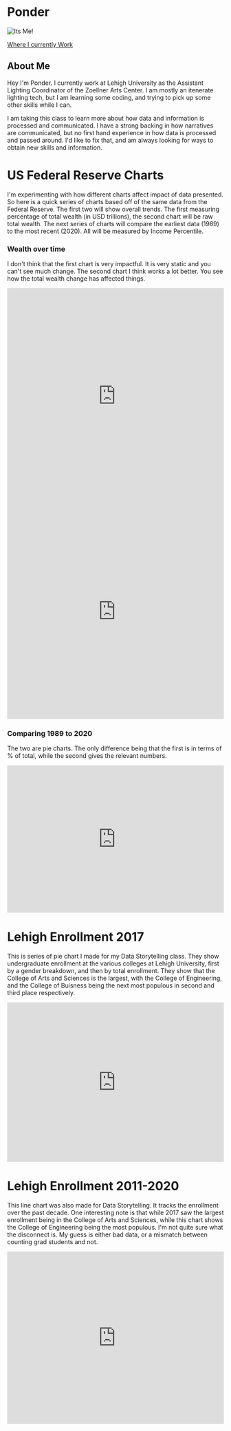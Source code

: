 # Ponder

![Its Me!](https://avatars0.githubusercontent.com/u/67644074?s=460&u=a44d92beca0056bee0babd61d9bb81d139f13d34&v=4)

[Where I currently Work](https://zoellner.cas.lehigh.edu/contact-us)

## About Me

Hey I'm Ponder. I currently work at Lehigh University as the Assistant Lighting Coordinator of the Zoellner Arts Center. I am mostly an itenerate lighting tech, but I am learning some coding, and trying to pick up some other skills while I can. 

I am taking this class to learn more about how data and information is processed and communicated. I have a strong backing in how narratives are communicated, but no first hand experience in how data is processed and passed around. I'd like to fix that, and am always looking for ways to obtain new skills and information.


# US Federal Reserve Charts
I'm experimenting with how different charts affect impact of data presented. So here is a quick series of charts based off of the same data from the Federal Reserve. The first two will show overall trends. The first measuring percentage of total wealth (in USD trillions), the second chart will be raw total wealth. The next series of charts will compare the earliest data (1989) to the most recent (2020). All will be measured by Income Percentile. 


### Wealth over time
I don't think that the first chart is very impactful. It is very static and you can't see much change. The second chart I think works a lot better. You see how the total wealth change has affected things.


<iframe title="Distribution of US Household Wealth by Income Percentile" aria-label="Interactive line chart" id="datawrapper-chart-eybcj" src="https://datawrapper.dwcdn.net/eybcj/1/" scrolling="no" frameborder="0" style="width: 0; min-width: 100% !important; border: none;" height="500"></iframe><script type="text/javascript">!function(){"use strict";window.addEventListener("message",(function(a){if(void 0!==a.data["datawrapper-height"])for(var e in a.data["datawrapper-height"]){var t=document.getElementById("datawrapper-chart-"+e)||document.querySelector("iframe[src*='"+e+"']");t&&(t.style.height=a.data["datawrapper-height"][e]+"px")}}))}();
</script>  

<iframe title="Distribution of US Household Wealth by Income Percentile" aria-label="Interactive line chart" id="datawrapper-chart-u98PQ" src="https://datawrapper.dwcdn.net/u98PQ/2/" scrolling="no" frameborder="0" style="width: 0; min-width: 100% !important; border: none;" height="500"></iframe><script type="text/javascript">!function(){"use strict";window.addEventListener("message",(function(a){if(void 0!==a.data["datawrapper-height"])for(var e in a.data["datawrapper-height"]){var t=document.getElementById("datawrapper-chart-"+e)||document.querySelector("iframe[src*='"+e+"']");t&&(t.style.height=a.data["datawrapper-height"][e]+"px")}}))}();
</script>  


### Comparing 1989 to 2020
The two are pie charts. The only difference being that the first is in terms of % of total, while the second gives the relevant numbers.


<iframe title="Distribution of US Household Wealth by Income Percentile" aria-label="chart" id="datawrapper-chart-rvAHM" src="https://datawrapper.dwcdn.net/rvAHM/1/" scrolling="no" frameborder="0" style="width: 0; min-width: 100% !important; border: none;" height="342"></iframe><script type="text/javascript">!function(){"use strict";window.addEventListener("message",(function(a){if(void 0!==a.data["datawrapper-height"])for(var e in a.data["datawrapper-height"]){var t=document.getElementById("datawrapper-chart-"+e)||document.querySelector("iframe[src*='"+e+"']");t&&(t.style.height=a.data["datawrapper-height"][e]+"px")}}))}();
</script>


# Lehigh Enrollment 2017
This is series of pie chart I made for my Data Storytelling class. They show undergraduate enrollment at the various colleges at Lehigh University, first by a gender breakdown, and then by total enrollment. They show that the College of Arts and Sciences is the largest, with the College of Engineering, and the College of Buisness being the next most populous in second and third place respectively.

<iframe title="Lehigh Enrollment 2017" aria-label="chart" id="datawrapper-chart-ukKJG" src="https://datawrapper.dwcdn.net/ukKJG/1/" scrolling="no" frameborder="0" style="width: 0; min-width: 100% !important; border: none;" height="370"></iframe><script type="text/javascript">!function(){"use strict";window.addEventListener("message",(function(a){if(void 0!==a.data["datawrapper-height"])for(var e in a.data["datawrapper-height"]){var t=document.getElementById("datawrapper-chart-"+e)||document.querySelector("iframe[src*='"+e+"']");t&&(t.style.height=a.data["datawrapper-height"][e]+"px")}}))}();
</script>


# Lehigh Enrollment 2011-2020
This line chart was also made for Data Storytelling. It tracks the enrollment over the past decade. One interesting note is that while 2017 saw the largest enrollment being in the College of Arts and Sciences, while this chart shows the College of Engineering being the most populous. I'm not quite sure what the disconnect is. My guess is either bad data, or a mismatch between counting grad students and not.

<iframe title="Lehigh Enrollment 2011-2020" aria-label="Interactive line chart" id="datawrapper-chart-iB8zk" src="https://datawrapper.dwcdn.net/iB8zk/1/" scrolling="no" frameborder="0" style="width: 0; min-width: 100% !important; border: none;" height="400"></iframe><script type="text/javascript">!function(){"use strict";window.addEventListener("message",(function(a){if(void 0!==a.data["datawrapper-height"])for(var e in a.data["datawrapper-height"]){var t=document.getElementById("datawrapper-chart-"+e)||document.querySelector("iframe[src*='"+e+"']");t&&(t.style.height=a.data["datawrapper-height"][e]+"px")}}))}();
</script>
